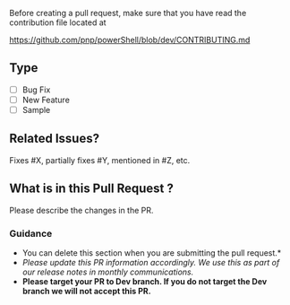 Before creating a pull request, make sure that you have read the contribution file located at

https://github.com/pnp/powerShell/blob/dev/CONTRIBUTING.md

## Type ##
- [ ] Bug Fix
- [ ] New Feature
- [ ] Sample

## Related Issues? ##
Fixes #X, partially fixes #Y, mentioned in #Z, etc.

## What is in this Pull Request ? ##
Please describe the changes in the PR. 

### Guidance ###
* You can delete this section when you are submitting the pull request.* 
* *Please update this PR information accordingly. We use this as part of our release notes in monthly communications.*
* **Please target your PR to Dev branch. If you do not target the Dev branch we will not accept this PR.**
